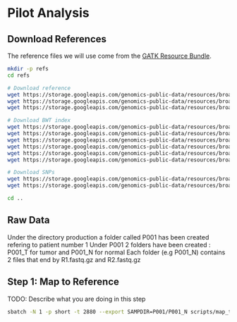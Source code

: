 # Pilot Analysis

## Download References

The reference files we will use come from the [GATK Resource Bundle](https://software.broadinstitute.org/gatk/download/bundle).


```bash
mkdir -p refs
cd refs

# Download reference
wget https://storage.googleapis.com/genomics-public-data/resources/broad/hg38/v0/Homo_sapiens_assembly38.fasta
wget https://storage.googleapis.com/genomics-public-data/resources/broad/hg38/v0/Homo_sapiens_assembly38.dict
wget https://storage.googleapis.com/genomics-public-data/resources/broad/hg38/v0/Homo_sapiens_assembly38.fasta.fai

# Download BWT index
wget https://storage.googleapis.com/genomics-public-data/resources/broad/hg38/v0/Homo_sapiens_assembly38.fasta.64.alt
wget https://storage.googleapis.com/genomics-public-data/resources/broad/hg38/v0/Homo_sapiens_assembly38.fasta.64.amb
wget https://storage.googleapis.com/genomics-public-data/resources/broad/hg38/v0/Homo_sapiens_assembly38.fasta.64.ann
wget https://storage.googleapis.com/genomics-public-data/resources/broad/hg38/v0/Homo_sapiens_assembly38.fasta.64.bwt
wget https://storage.googleapis.com/genomics-public-data/resources/broad/hg38/v0/Homo_sapiens_assembly38.fasta.64.pac
wget https://storage.googleapis.com/genomics-public-data/resources/broad/hg38/v0/Homo_sapiens_assembly38.fasta.64.sa

# Download SNPs
wget https://storage.googleapis.com/genomics-public-data/resources/broad/hg38/v0/Homo_sapiens_assembly38.dbsnp138.vcf
wget https://storage.googleapis.com/genomics-public-data/resources/broad/hg38/v0/Homo_sapiens_assembly38.dbsnp138.vcf.idx

cd ..
```

## Raw Data

Under the directory production a folder called P001 has been created refering to patient number 1
Under P001 2 folders have been created : P001_T for tumor and P001_N for normal 
Each folder (e.g P001_N) contains 2 files that end by R1.fastq.gz and R2.fastq.gz

## Step 1: Map to Reference

TODO: Describe what you are doing in this step

```bash
sbatch -N 1 -p short -t 2880 --export SAMPDIR=P001/P001_N scripts/map_to_reference.sh
```
